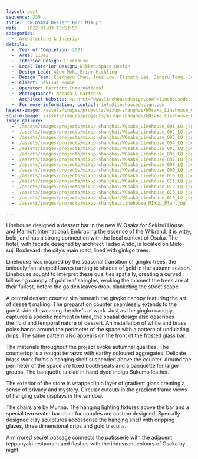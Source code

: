 ```yaml
---
layout: post
sequence: 330
title:  "W OSAKA Dessert Bar: MIXup"
date:   2022-01-03 15:53:53
categories:
  -  Architecture & Interior
details:
  -  Year of Completion: 2021
  -  Area: 110m2
  -  Interior Design: Linehouse
  -  Local Interior Design: Nikken Space Design
  -  Design Lead: Alex Mok, Briar Hickling
  -  Design Team: Cherngyu Chen, Inez Low, Elspeth Lee, Jingru Tong, Celine Cheung
  -  Client: Sekisui House
  -  Operator: Marriott International
  -  Photographer: Nacasa & Partners
  -  Architect Website: <a href="www.linehousedesign.com">linehousedesign.com</a>
  -  For more information, contact: info@linehousedesign.com
header-image: /assets/images/projects/mixup-shanghai/WOsaka_Linehouse_002_LQ_header.jpg
square-image: /assets/images/projects/mixup-shanghai/WOsaka_Linehouse_012_LQ_thumb.jpg
image-gallery:
  -  /assets/images/projects/mixup-shanghai/WOsaka_Linehouse_001_LQ.jpg
  -  /assets/images/projects/mixup-shanghai/WOsaka_Linehouse_002_LQ.jpg
  -  /assets/images/projects/mixup-shanghai/WOsaka_Linehouse_003_LQ.jpg
  -  /assets/images/projects/mixup-shanghai/WOsaka_Linehouse_004_LQ.jpg
  -  /assets/images/projects/mixup-shanghai/WOsaka_Linehouse_005_LQ.jpg
  -  /assets/images/projects/mixup-shanghai/WOsaka_Linehouse_006_LQ.jpg
  -  /assets/images/projects/mixup-shanghai/WOsaka_Linehouse_007_LQ.jpg
  -  /assets/images/projects/mixup-shanghai/WOsaka_Linehouse_008_LQ.jpg
  -  /assets/images/projects/mixup-shanghai/WOsaka_Linehouse_009_LQ.jpg
  -  /assets/images/projects/mixup-shanghai/WOsaka_Linehouse_010_LQ.jpg
  -  /assets/images/projects/mixup-shanghai/WOsaka_Linehouse_011_LQ.jpg
  -  /assets/images/projects/mixup-shanghai/WOsaka_Linehouse_012_LQ.jpg
  -  /assets/images/projects/mixup-shanghai/WOsaka_Linehouse_013_LQ.jpg
  -  /assets/images/projects/mixup-shanghai/WOsaka_Linehouse_014_LQ.jpg
  -  /assets/images/projects/mixup-shanghai/Linehouse_MIXup_Plan.jpg
  
---
```

Linehouse designed a dessert bar in the new W Osaka for Sekisui House and Marriott International. Embracing the essence of the W brand, it is witty, bold, and has a strong connection with the local context of Osaka. The hotel, with facade designed by architect Tadao Ando, is located on Mido-suji Boulevard: the city’s main road, lined with ginkgo trees. 

Linehouse was inspired by the seasonal transition of gingko trees, the uniquely fan-shaped leaves turning to shades of gold in the autumn season. Linehouse sought to interpret these qualities spatially, creating a curved billowing canopy of gold leaf shingles, evoking the moment the trees are at their fullest, before the golden leaves drop, blanketing the street scape.

A central dessert counter sits beneath the gingko canopy featuring the art of dessert making. The preparation counter seamlessly extends to the guest side showcasing the chefs at work. Just as the gingko canopy captures a specific moment in time, the spatial design also describes the fluid and temporal nature of dessert. An installation of white and brass poles hangs around the perimeter of the space with a pattern of undulating drips. The same pattern also appears on the front of the frosted glass bar.

The materials throughout the project evoke autumnal qualities. The countertop is a nougat terrazzo with earthy coloured aggregates. Delicate brass work forms a hanging shelf suspended above the counter. Around the perimeter of the space are fixed booth seats and a banquette for larger groups. The banquette is clad in hand dyed indigo Sukumo leather.

The exterior of the store is wrapped in a layer of gradient glass creating a sense of privacy and mystery. Circular cutouts in the gradient frame views of hanging cake displays in the window.

The chairs are by Munna. The hanging lighting fixtures above the bar and a special two seater bar chair for couples are custom designed. Specially designed clay sculptures accessorise the hanging shelf with dripping glazes, three dimensional drips and gold biscuits.

A mirrored secret passage connects the patisserie with the adjacent teppanyaki restaurant and flashes with the iridescent colours of Osaka by night.